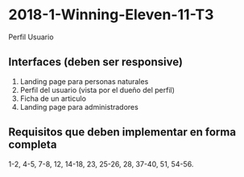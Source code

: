 # 2018-1-Winning-Eleven-11-T3
Perfil Usuario
## Interfaces (deben ser responsive)
1. Landing page para personas naturales
2. Perfil del usuario (vista por el dueño del perfil)
3. Ficha de un articulo
4. Landing page para administradores

## Requisitos que deben implementar en forma completa
1-2, 4-5, 7-8, 12, 14-18, 23, 25-26, 28, 37-40, 51, 54-56.


